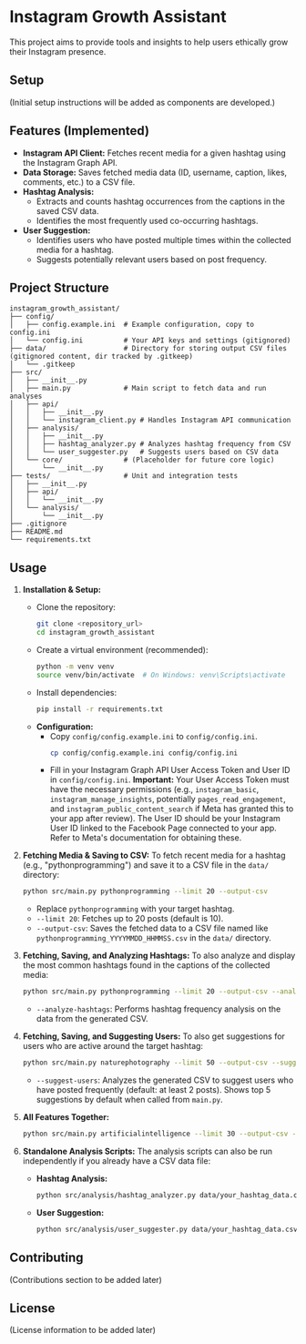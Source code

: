 # Instagram Growth Assistant

This project aims to provide tools and insights to help users ethically grow their Instagram presence.

## Setup
(Initial setup instructions will be added as components are developed.)

## Features (Implemented)

*   **Instagram API Client:** Fetches recent media for a given hashtag using the Instagram Graph API.
*   **Data Storage:** Saves fetched media data (ID, username, caption, likes, comments, etc.) to a CSV file.
*   **Hashtag Analysis:**
    *   Extracts and counts hashtag occurrences from the captions in the saved CSV data.
    *   Identifies the most frequently used co-occurring hashtags.
*   **User Suggestion:**
    *   Identifies users who have posted multiple times within the collected media for a hashtag.
    *   Suggests potentially relevant users based on post frequency.

## Project Structure

```
instagram_growth_assistant/
├── config/
│   ├── config.example.ini  # Example configuration, copy to config.ini
│   └── config.ini          # Your API keys and settings (gitignored)
├── data/                   # Directory for storing output CSV files (gitignored content, dir tracked by .gitkeep)
│   └── .gitkeep
├── src/
│   ├── __init__.py
│   ├── main.py             # Main script to fetch data and run analyses
│   ├── api/
│   │   ├── __init__.py
│   │   └── instagram_client.py # Handles Instagram API communication
│   ├── analysis/
│   │   ├── __init__.py
│   │   ├── hashtag_analyzer.py # Analyzes hashtag frequency from CSV
│   │   └── user_suggester.py   # Suggests users based on CSV data
│   └── core/               # (Placeholder for future core logic)
│       └── __init__.py
├── tests/                  # Unit and integration tests
│   ├── __init__.py
│   ├── api/
│   │   └── __init__.py
│   └── analysis/
│       └── __init__.py
├── .gitignore
├── README.md
└── requirements.txt
```

## Usage

1.  **Installation & Setup:**
    *   Clone the repository:
        ```bash
        git clone <repository_url>
        cd instagram_growth_assistant
        ```
    *   Create a virtual environment (recommended):
        ```bash
        python -m venv venv
        source venv/bin/activate  # On Windows: venv\Scripts\activate
        ```
    *   Install dependencies:
        ```bash
        pip install -r requirements.txt
        ```
    *   **Configuration:**
        *   Copy `config/config.example.ini` to `config/config.ini`.
            ```bash
            cp config/config.example.ini config/config.ini
            ```
        *   Fill in your Instagram Graph API User Access Token and User ID in `config/config.ini`.
            **Important:** Your User Access Token must have the necessary permissions (e.g., `instagram_basic`, `instagram_manage_insights`, potentially `pages_read_engagement`, and `instagram_public_content_search` if Meta has granted this to your app after review). The User ID should be your Instagram User ID linked to the Facebook Page connected to your app. Refer to Meta's documentation for obtaining these.

2.  **Fetching Media & Saving to CSV:**
    To fetch recent media for a hashtag (e.g., "pythonprogramming") and save it to a CSV file in the `data/` directory:
    ```bash
    python src/main.py pythonprogramming --limit 20 --output-csv
    ```
    *   Replace `pythonprogramming` with your target hashtag.
    *   `--limit 20`: Fetches up to 20 posts (default is 10).
    *   `--output-csv`: Saves the fetched data to a CSV file named like `pythonprogramming_YYYYMMDD_HHMMSS.csv` in the `data/` directory.

3.  **Fetching, Saving, and Analyzing Hashtags:**
    To also analyze and display the most common hashtags found in the captions of the collected media:
    ```bash
    python src/main.py pythonprogramming --limit 20 --output-csv --analyze-hashtags
    ```
    *   `--analyze-hashtags`: Performs hashtag frequency analysis on the data from the generated CSV.

4.  **Fetching, Saving, and Suggesting Users:**
    To also get suggestions for users who are active around the target hashtag:
    ```bash
    python src/main.py naturephotography --limit 50 --output-csv --suggest-users
    ```
    *   `--suggest-users`: Analyzes the generated CSV to suggest users who have posted frequently (default: at least 2 posts). Shows top 5 suggestions by default when called from `main.py`.

5.  **All Features Together:**
    ```bash
    python src/main.py artificialintelligence --limit 30 --output-csv --analyze-hashtags --suggest-users
    ```

6.  **Standalone Analysis Scripts:**
    The analysis scripts can also be run independently if you already have a CSV data file:
    *   **Hashtag Analysis:**
        ```bash
        python src/analysis/hashtag_analyzer.py data/your_hashtag_data.csv --top_n 15
        ```
    *   **User Suggestion:**
        ```bash
        python src/analysis/user_suggester.py data/your_hashtag_data.csv --min_posts 3 --top_n 10
        ```

## Contributing
(Contributions section to be added later)

## License
(License information to be added later)
